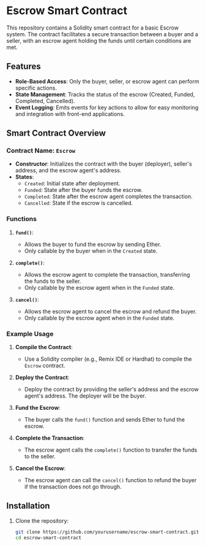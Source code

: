 # Escrow Smart Contract

This repository contains a Solidity smart contract for a basic Escrow system. The contract facilitates a secure transaction between a buyer and a seller, with an escrow agent holding the funds until certain conditions are met.

## Features

- **Role-Based Access**: Only the buyer, seller, or escrow agent can perform specific actions.
- **State Management**: Tracks the status of the escrow (Created, Funded, Completed, Cancelled).
- **Event Logging**: Emits events for key actions to allow for easy monitoring and integration with front-end applications.

## Smart Contract Overview

### Contract Name: `Escrow`

- **Constructor**: Initializes the contract with the buyer (deployer), seller's address, and the escrow agent's address.
- **States**:
  - `Created`: Initial state after deployment.
  - `Funded`: State after the buyer funds the escrow.
  - `Completed`: State after the escrow agent completes the transaction.
  - `Cancelled`: State if the escrow is cancelled.

### Functions

1. **`fund()`**: 
   - Allows the buyer to fund the escrow by sending Ether.
   - Only callable by the buyer when in the `Created` state.

2. **`complete()`**: 
   - Allows the escrow agent to complete the transaction, transferring the funds to the seller.
   - Only callable by the escrow agent when in the `Funded` state.

3. **`cancel()`**: 
   - Allows the escrow agent to cancel the escrow and refund the buyer.
   - Only callable by the escrow agent when in the `Funded` state.

### Example Usage

1. **Compile the Contract**:
   - Use a Solidity compiler (e.g., Remix IDE or Hardhat) to compile the `Escrow` contract.

2. **Deploy the Contract**:
   - Deploy the contract by providing the seller's address and the escrow agent's address. The deployer will be the buyer.

3. **Fund the Escrow**:
   - The buyer calls the `fund()` function and sends Ether to fund the escrow.

4. **Complete the Transaction**:
   - The escrow agent calls the `complete()` function to transfer the funds to the seller.

5. **Cancel the Escrow**:
   - The escrow agent can call the `cancel()` function to refund the buyer if the transaction does not go through.

## Installation

1. Clone the repository:

   ```bash
   git clone https://github.com/yourusername/escrow-smart-contract.git
   cd escrow-smart-contract
